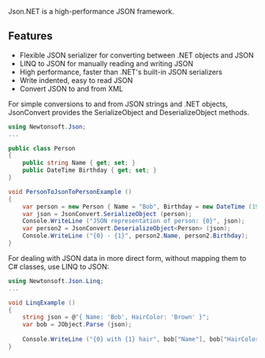 Json.NET is a high-performance JSON framework.

## Features

 - Flexible JSON serializer for converting between .NET objects and JSON
 - LINQ to JSON for manually reading and writing JSON
 - High performance, faster than .NET's built-in JSON serializers
 - Write indented, easy to read JSON
 - Convert JSON to and from XML

For simple conversions to and from JSON strings and .NET objects,
JsonConvert provides the SerializeObject and DeserializeObject methods.

```csharp
using Newtonsoft.Json;
...

public class Person
{
    public string Name { get; set; }
    public DateTime Birthday { get; set; }
}

void PersonToJsonToPersonExample ()
{
    var person = new Person { Name = "Bob", Birthday = new DateTime (1987, 2, 2) };
    var json = JsonConvert.SerializeObject (person);
    Console.WriteLine ("JSON representation of person: {0}", json);
    var person2 = JsonConvert.DeserializeObject<Person> (json);
    Console.WriteLine ("{0} - {1}", person2.Name, person2.Birthday);
}
```

For dealing with JSON data in more direct form, without mapping them to C# classes, use LINQ to JSON:

```csharp
using Newtonsoft.Json.Linq;
...

void LinqExample ()
{
    string json = @"{ Name: 'Bob', HairColor: 'Brown' }";
    var bob = JObject.Parse (json);
    
    Console.WriteLine ("{0} with {1} hair", bob["Name"], bob["HairColor"]);
}
```
